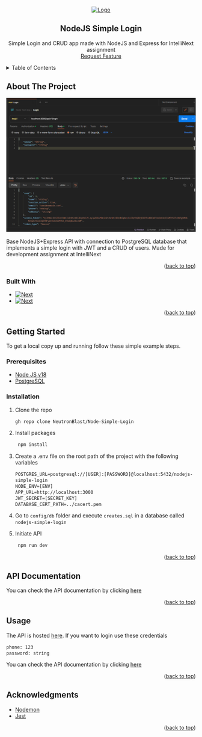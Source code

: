 <!-- PROJECT LOGO -->
<br />
<div align="center">
  <a href="#">
    <img src="https://seeklogo.com/images/N/nodejs-logo-FBE122E377-seeklogo.com.png" alt="Logo" width="150">
  </a>

<h2 align="center">NodeJS Simple Login</h2>

  <p align="center">Simple Login and CRUD app made with NodeJS and Express for IntelliNext assignment<br>
    <a href="#">Request Feature</a>
  </p>
</div>



<!-- TABLE OF CONTENTS -->
<details>
  <summary>Table of Contents</summary>
  <ol>
    <li>
      <a href="#about-the-project">About The Project</a>
      <ul>
        <li><a href="#built-with">Built With</a></li>
      </ul>
    </li>
    <li>
      <a href="#getting-started">Getting Started</a>
      <ul>
        <li><a href="#prerequisites">Prerequisites</a></li>
        <li><a href="#installation">Installation</a></li>
      </ul>
    </li>
    <li><a href="#api-documentation">API Documentation</a></li>
    <li><a href="#usage">Usage</a></li>
    <li><a href="#acknowledgments">Acknowledgments</a></li>
  </ol>
</details>



<!-- ABOUT THE PROJECT -->
## About The Project

[![Product Name Screen Shot][product-screenshot]]()

Base NodeJS+Express API with connection to PostgreSQL database that implements a simple login with JWT and a CRUD of
users. Made for development assignment at IntelliNext

<p align="right">(<a href="#top">back to top</a>)</p>



### Built With

* [![Next][express-shield]][express-url]
* [![Next][pgsql-shield]][pgsql-url]

<p align="right">(<a href="#top">back to top</a>)</p>

<!-- GETTING STARTED -->
## Getting Started

To get a local copy up and running follow these simple example steps.

### Prerequisites

* [Node JS v18](https://nodejs.org/en)
* [PostgreSQL](https://www.postgresql.org)

### Installation

1. Clone the repo
   ```sh
   gh repo clone NeutronBlast/Node-Simple-Login
   ```
2. Install packages
   ```sh
    npm install
   ```
3. Create a .env file on the root path of the project with the following variables
   ```
   POSTGRES_URL=postgresql://[USER]:[PASSWORD]@localhost:5432/nodejs-simple-login
   NODE_ENV=[ENV]
   APP_URL=http://localhost:3000
   JWT_SECRET=[SECRET_KEY]
   DATABASE_CERT_PATH=../cacert.pem
   ```

4. Go to `config/db` folder and execute `creates.sql` in a database called `nodejs-simple-login` 
5. Initiate API
   ```sh
    npm run dev
   ```

<p align="right">(<a href="#top">back to top</a>)</p>

<!-- USAGE EXAMPLES -->
## API Documentation

You can check the API documentation by clicking [here](https://github.com/NeutronBlast/Node-Simple-Login/tree/main/docs)


<p align="right">(<a href="#top">back to top</a>)</p>

<!-- USAGE EXAMPLES -->
## Usage

The API is hosted [here](https://node-simple-login.onrender.com). If you want to login use these credentials
```
phone: 123
password: string
```

You can check the API documentation by clicking [here](https://github.com/NeutronBlast/Node-Simple-Login/tree/main/docs)


<p align="right">(<a href="#top">back to top</a>)</p>

<!-- ACKNOWLEDGMENTS -->
## Acknowledgments
* [Nodemon](https://www.npmjs.com/package/nodemon)
* [Jest](https://jestjs.io)

<p align="right">(<a href="#top">back to top</a>)</p>




<!-- MARKDOWN LINKS & IMAGES -->
<!-- https://www.markdownguide.org/basic-syntax/#reference-style-links -->
[product-screenshot]: assets/ss.png
[express-shield]: https://img.shields.io/badge/express-4-ffffff?style=for-the-badge&logo=express&logoColor=green
[express-url]: https://expressjs.com/es/
[pgsql-shield]: https://img.shields.io/badge/postgresql-16-blue?style=for-the-badge&logo=postgresql&logoColor=blue
[pgsql-url]: https://www.postgresql.org
